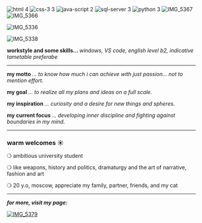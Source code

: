
![html 4](https://github.com/user-attachments/assets/cca92f35-fa81-4b03-9677-99af339521aa)
![css-3 3](https://github.com/user-attachments/assets/d110d5b8-aec9-42f1-9118-1e21d02930f5)
![java-script 2](https://github.com/user-attachments/assets/40e2ec26-4e0b-46fe-9bb7-608384e22c7e)    ![sql-server 3](https://github.com/user-attachments/assets/a11ee2c6-8121-4e36-9662-96b182c89d5e) 
![python 3](https://github.com/user-attachments/assets/6651de78-9206-4bfc-b359-8de04370124f)  ![IMG_5367](https://github.com/user-attachments/assets/74691012-ce20-4895-ba7e-a75ac4c2009a)  ![IMG_5366](https://github.com/user-attachments/assets/5335d3bc-3c48-4af9-ba8e-946f9b1571e4)  

![IMG_5336](https://github.com/user-attachments/assets/07bb9315-4643-4803-85ab-17c3d9207d5a) 

![IMG_5338](https://github.com/user-attachments/assets/a43735fd-f082-41cc-ab92-59fccbd02b09)

<b> workstyle and some skills... </b> *windows, VS code, english level b2, indicative tametable preferabe*

---

<b> my motto </b>
*... to know how much i can achieve with just passion... not to mention effort.*

<b> my goal </b>
*... to realize all my plans and ideas on a full scale.*

<b> my inspiration </b>
*... curiosity and a desire for new things and spheres.*

<b> my current focus </b>
*... developing inner discipline and fighting against boundaries in my mind.*

---
### warm welcomes ☀

❍ ambitious university student 

❍ like weapons, history and politics, dramaturgy and the art of narrative, fashion and art

❍ 20 y.o, moscow, appreciate my family, partner, friends, and my cat

---

<b>*for more, visit my page:*</b>

[![IMG_5379](https://github.com/user-attachments/assets/8c2cc2cd-8efc-40da-885b-b31db2939ed1)](https://linktr.ee/nitroglycerina)






<!---
cat-a-falce/cat-a-falce is a ✨ special ✨ repository because its `README.md` (this file) appears on your GitHub profile.
You can click the Preview link to take a look at your changes.
--->
